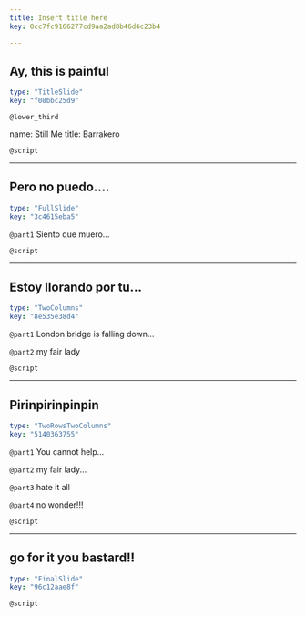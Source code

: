 ```yaml
---
title: Insert title here
key: 0cc7fc9166277cd9aa2ad8b46d6c23b4

---
```

## Ay, this is painful

```yaml
type: "TitleSlide"
key: "f08bbc25d9"
```

`@lower_third`

name: Still Me
title: Barrakero


`@script`



---
## Pero no puedo....

```yaml
type: "FullSlide"
key: "3c4615eba5"
```

`@part1`
Siento que muero...


`@script`



---
## Estoy llorando por tu...

```yaml
type: "TwoColumns"
key: "8e535e38d4"
```

`@part1`
London bridge is falling down...


`@part2`
my fair lady


`@script`



---
## Pirinpirinpinpin

```yaml
type: "TwoRowsTwoColumns"
key: "5140363755"
```

`@part1`
You cannot help...


`@part2`
my fair lady...


`@part3`
hate it all


`@part4`
no wonder!!!


`@script`



---
## go for it you bastard!!

```yaml
type: "FinalSlide"
key: "96c12aae8f"
```

`@script`


